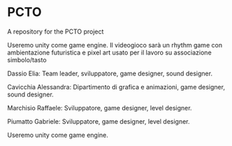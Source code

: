 # PCTO
A repository for the PCTO project

Useremo unity come game engine.
Il videogioco sarà un rhythm game con ambientazione futuristica e pixel art usato per il lavoro su associazione simbolo/tasto

Dassio Elia: Team leader, sviluppatore, game designer, sound designer.

Cavicchia Alessandra: Dipartimento di grafica e animazioni, game designer, sound designer.

Marchisio Raffaele: Sviluppatore, game designer, level designer.

Piumatto Gabriele: Sviluppatore, game designer, level designer.

Useremo unity come game engine.
